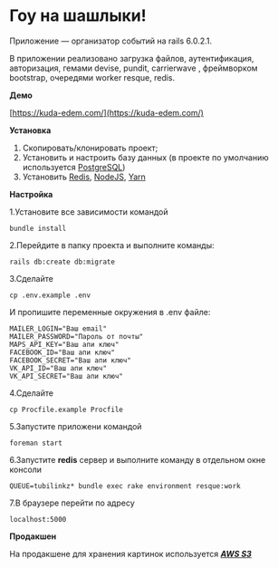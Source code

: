 # Гоу на шашлыки!

 Приложение — организатор событий на rails 6.0.2.1.
 
 В приложении реализовано загрузка файлов, аутентификация, авторизация, гемами devise, pundit, carrierwave
 , фреймворком bootstrap, очередями worker resque, redis.
 
 **Демо**
 
 [https://kuda-edem.com/](https://kuda-edem.com/)
 
 **Установка**
 
 1. Скопировать/клонировать проект;
 2. Установить и настроить базу данных (в проекте по умолчанию используется [PostgreSQL][1])
 3. Установить [Redis][2], [NodeJS][3], [Yarn][4]
 
 **Настройка**
 
1.Установите все зависимости командой

```
bundle install
```

2.Перейдите в папку проекта и выполните команды:
 
```
rails db:create db:migrate
```

3.Сделайте
   
```
cp .env.example .env
```
  
  И пропишите переменные окружения в .env файле:
```
MAILER_LOGIN="Ваш email"
MAILER_PASSWORD="Пароль от почты"
MAPS_API_KEY="Ваш апи ключ"
FACEBOOK_ID="Ваш апи ключ"
FACEBOOK_SECRET="Ваш апи ключ"
VK_API_ID="Ваш апи ключ"
VK_API_SECRET="Ваш апи ключ"
``` 


4.Сделайте
  
 ```
 cp Procfile.example Procfile
 ```

5.Запустите приложени командой 

```
foreman start
```

6.Запустите **redis** сервер и выполните команду в отдельном окне консоли 

```
QUEUE=tubilinkz* bundle exec rake environment resque:work
```
 
7.В браузере перейти по адресу 

```
localhost:5000
```

**Продакшен**

На продакшене для хранения картинок используется ***[AWS S3][5]***




 [1]: https://www.postgresql.org/
 [2]: https://redis.io/
 [3]: https://nodejs.org/en/
 [4]: https://yarnpkg.com/
 [5]: https://docs.aws.amazon.com/quickstarts/latest/s3backup/step-1-create-bucket.html